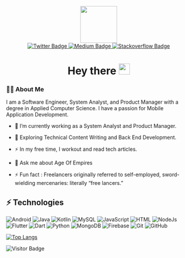 <!--
**ayiaware/ayiaware** is a ✨ _special_ ✨ repository because its `README.md` (this file) appears on your GitHub profile.

Here are some ideas to get you started:

- 🔭 I’m currently working on ...
- 🌱 I’m currently learning ...
- 👯 I’m looking to collaborate on ...
- 🤔 I’m looking for help with ...
- 💬 Ask me about ...
- 📫 How to reach me: ...
- 😄 Pronouns: ...
- ⚡ Fun fact: ...
-->

<div id="header" align="center">
  <img src="https://media.giphy.com/media/gjrYDwbjnK8x36xZIO/giphy.gif" width="100"/>
</div>

<div id="badges" align="center">

  <a href="https://twitter.com/ayiaware">
    <img src="https://img.shields.io/badge/Twitter-blue?style=for-the-badge&logo=twitter&logoColor=white" alt="Twitter Badge"/>
  </a>
  <a href="https://medium.com/@ayiaware">
    <img src="https://img.shields.io/badge/Medium-black?style=for-the-badge&logo=medium&logoColor=black" alt="Medium Badge"/>
  </a>
 <a href="https://stackoverflow.com/users/12931715/ayia">
    <img src="https://img.shields.io/badge/Stack-overflow-orange?style=for-the-badge&logo=stack-overflow&logoColor=orange" alt="Stackoverflow Badge"/>
  </a>
 

</div>


<h1 align="center">
  Hey there
  <img src="https://media.giphy.com/media/hvRJCLFzcasrR4ia7z/giphy.gif" width="30px"/>
</h1>


### :man_technologist: About Me

I am a Software Engineer, System Analyst, and Product Manager with a degree in Applied Computer Science. I have a passion for Mobile Application Development.

- :telescope: I’m currently working as a System Analyst and Product Manager.

- :seedling: Exploring Technical Content Writing and Back End Development.

- :zap: In my free time, I workout and read tech articles. 

- 💬 Ask me about Age Of Empires
 
- ⚡ Fun fact : Freelancers originally referred to self-employed, sword-wielding mercenaries: literally “free lancers.”


## ⚡ Technologies

![Android](https://img.shields.io/badge/-Android-006400?style=flat-square&android)
![Java](https://img.shields.io/badge/-java-E34A86?style=flat-square&logo=java)
![Kotlin](https://img.shields.io/badge/-Kotlin-430098?style=flat-square&kotlin)
![MySQL](https://img.shields.io/badge/-MySQL-black?style=flat-square&logo=mysql)
![JavaScript](https://img.shields.io/badge/Javascript-blue?logo=javascript)
![HTML](https://img.shields.io/badge/Html-blue?logo=html)
![NodeJs](https://img.shields.io/badge/-Node.js-black?style=flat-square&logo=nodejs)
![Flutter](https://img.shields.io/badge/-Flutter-purple?style=flat-square&logo=flutter)
![Dart](https://img.shields.io/badge/-Dart-gray?style=flat-square&logo=dart)
![Python](https://img.shields.io/badge/-Python-black?style=flat-square&logo=python)
![MongoDB](https://img.shields.io/badge/-MongoDB-green?style=flat-square&logo=mongodb)
![Firebase](https://img.shields.io/badge/-Firebase-430098?style=flat-square&kotlin)
![Git](https://img.shields.io/badge/-Git-black?style=flat-square&logo=git)
![GitHub](https://img.shields.io/badge/-GitHub-181717?style=flat-square&logo=github)


[![Top Langs](https://github-readme-stats.vercel.app/api/top-langs/?username=ayiaware&layout=compact&theme=vision-friendly-dark)](https://github.com/anuraghazra/github-readme-stats)

![Visitor Badge](https://visitor-badge.laobi.icu/badge?page_id=ayiaware.ayiaware)

